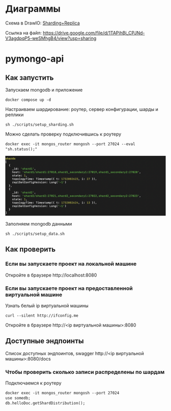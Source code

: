 # Диаграммы

Схема в DrawIO: [Sharding+Replica](https://viewer.diagrams.net/?tags=%7B%7D&lightbox=1&highlight=0000ff&edit=_blank&layers=1&nav=1&title=task1.drawio&page-id=B2uGA-MBTVuMFjdHza9R#Uhttps%3A%2F%2Fdrive.google.com%2Fuc%3Fid%3D1TAPihBj_CPJNd-V3agdpqP5-weSMhgB4%26export%3Ddownload)

Ссылка на файл: https://drive.google.com/file/d/1TAPihBj_CPJNd-V3agdpqP5-weSMhgB4/view?usp=sharing

# pymongo-api

## Как запустить

Запускаем mongodb и приложение

```shell
docker compose up -d
```

Настраиваем шардирование: роутер, сервер конфигурации, шарды и реплики
```shell
sh ./scripts/setup_sharding.sh
```

Можно сделать проверку подключившись к роутеру
```shell
docker exec -it mongos_router mongosh --port 27024 --eval "sh.status();"
```

![Шарды и реплики](image.png)


Заполняем mongodb данными

```shell
sh ./scripts/setup_data.sh
```

## Как проверить

### Если вы запускаете проект на локальной машине

Откройте в браузере http://localhost:8080

### Если вы запускаете проект на предоставленной виртуальной машине

Узнать белый ip виртуальной машины

```shell
curl --silent http://ifconfig.me
```

Откройте в браузере http://<ip виртуальной машины>:8080

## Доступные эндпоинты

Список доступных эндпоинтов, swagger http://<ip виртуальной машины>:8080/docs


### Чтобы проверить сколько записи распределены по шардам

Подключаемся к роутеру

```shell
docker exec -it mongos_router mongosh --port 27024 
use somedb;
db.helloDoc.getShardDistribution();

```